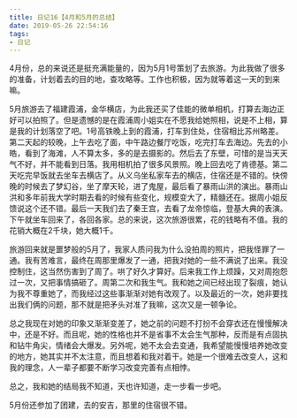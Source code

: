 ```yaml
---
title: 日记16【4月和5月的总结】
date: 2019-05-26 22:54:16
tags:
- 日记
---
```


4月份，总的来说还是挺充满能量的，因为5月1号策划了去旅游。为此我做了很多的准备，计划着去的目的地，查攻略等。工作也积极，因为就等着这一天的到来嘛。

5月旅游去了福建霞浦，金华横店，为此我还买了佳能的微单相机，打算去海边正好可以拍照了。但是遗憾的是在霞浦周小姐实在不愿我给她照相，说是不上相，算是我的计划落空了吧。1号高铁晚上到的霞浦，打车到住处，住宿相比苏州略差。第二天起的较晚，上午去吃了面，中午路边餐厅吃饭，吃完打车去海边。先去的小皓，看到了海滩，人不算太多，多的是去摄影的。然后去了东壁，可惜的是当天天气不好，并不能看到日落。我用相机拍了很多风景照。晚上回去吃了肯德基。第二天吃完早饭就去坐车去横店了。从义乌坐私家车去的横店，住宿还是不错的。快傍晚的时候去了梦幻谷，坐了摩天轮，进了鬼屋，最后看了暴雨山洪的演出。暴雨山洪和多年前我大学时期去看的时候有些变化，规模变大了，精髓还在。据周小姐反馈说这个还不错。最后一天我们去了秦王宫，去看了龙帝惊临，登基大典的表演。下午就坐车回来了，各回各家。总的来说，这次旅游很累，花的钱略有不值。我的花销大概在2千块，她大概1千。

旅游回来就是噩梦般的5月了，我家人质问我为什么没拍周的照片，把我怪罪了一通。我有苦难言，最终在周那里爆发了一通，把我对她的一些不满说了出来。我没控制住，这当然伤害到了周了。哄了好久才算好。后来我工作上烦躁，又对周抱怨过一次，又把事情搞砸了。周第二次和我生气。我和她之间已经出现了裂痕，她认为我不尊重她了，而我经过这些事渐渐对她有改观了。以及最近的一次，她非要找出我们俩的问题，那不就是把矛头对准了我嘛，这次又是一顿争论。

总之我现在对她的印象又渐渐变差了，她之前的问题不打扮不会穿衣还在慢慢解决中，还是不好。而且呢，她的性格也并不是省事不太会生气那种，反而是有点固执和钻牛角尖，情绪会大爆发。另外呢，她不太会去变通，我希望能慢慢培养她改变的地方，她其实并不太注意，而且想着和我对着干。她是一个很难去改变人，这和我的理念，人一辈子都要不断学习改变完善有点相悖。

总之，我和她的结局我不知道，天也许知道，走一步看一步吧。

5月份还参加了团建，去的安吉，那里的住宿很不错。
